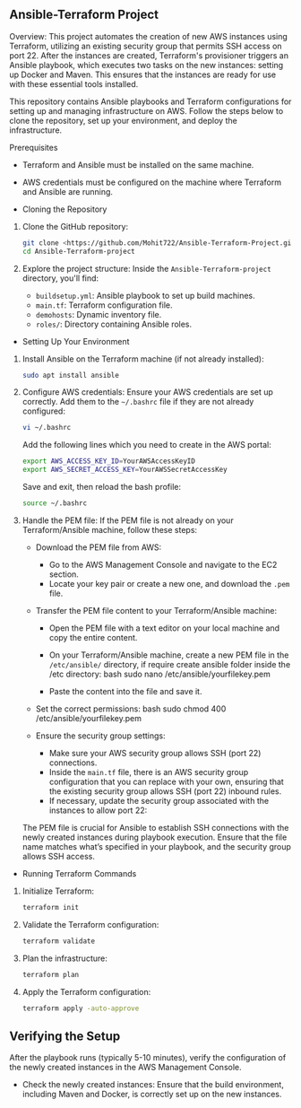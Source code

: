Ansible-Terraform Project
--------------------------
Overview: This project automates the creation of new AWS instances using Terraform, utilizing an existing security group that permits SSH access on port 22. After the instances are created, Terraform's provisioner triggers an Ansible playbook, which executes two tasks on the new instances: setting up Docker and Maven. This ensures that the instances are ready for use with these essential tools installed.


This repository contains Ansible playbooks and Terraform configurations for setting up and managing infrastructure on AWS. Follow the steps below to clone the repository, set up your environment, and deploy the infrastructure.

Prerequisites
- Terraform and Ansible must be installed on the same machine.
- AWS credentials must be configured on the machine where Terraform and Ansible are running.

- Cloning the Repository

1. Clone the GitHub repository:
   ```bash
   git clone <https://github.com/Mohit722/Ansible-Terraform-Project.git>
   cd Ansible-Terraform-project
   ```

2. Explore the project structure:
   Inside the `Ansible-Terraform-project` directory, you'll find:
   - `buildsetup.yml`: Ansible playbook to set up build machines.
   - `main.tf`: Terraform configuration file.
   - `demohosts`: Dynamic inventory file.
   - `roles/`: Directory containing Ansible roles.

- Setting Up Your Environment

1. Install Ansible on the Terraform machine (if not already installed):
   ```bash
   sudo apt install ansible
   ```

2. Configure AWS credentials:
   Ensure your AWS credentials are set up correctly. Add them to the `~/.bashrc` file if they are not already configured:
   ```bash
   vi ~/.bashrc
   ```

   Add the following lines which you need to create in the AWS portal:
   ```bash
   export AWS_ACCESS_KEY_ID=YourAWSAccessKeyID
   export AWS_SECRET_ACCESS_KEY=YourAWSSecretAccessKey
   ```

   Save and exit, then reload the bash profile:
   ```bash
   source ~/.bashrc
   ```

3. Handle the PEM file:
   If the PEM file is not already on your Terraform/Ansible machine, follow these steps:
   
   - Download the PEM file from AWS: 
     - Go to the AWS Management Console and navigate to the EC2 section.
     - Locate your key pair or create a new one, and download the `.pem` file.

   - Transfer the PEM file content to your Terraform/Ansible machine:
     - Open the PEM file with a text editor on your local machine and copy the entire content.
     - On your Terraform/Ansible machine, create a new PEM file in the `/etc/ansible/` directory, if require create ansible folder inside the /etc directory:
       bash
       sudo nano /etc/ansible/yourfilekey.pem
       
     - Paste the content into the file and save it.

   - Set the correct permissions:
     bash
     sudo chmod 400 /etc/ansible/yourfilekey.pem
     

   - Ensure the security group settings:
     - Make sure your AWS security group allows SSH (port 22) connections. 
     - Inside the `main.tf` file, there is an AWS security group configuration that you can replace with your own, ensuring that the existing security group allows SSH (port 22) inbound rules.
     -  If necessary, update the security group associated with the instances to allow port 22:
       
       

   The PEM file is crucial for Ansible to establish SSH connections with the newly created instances during playbook execution. Ensure that the file name matches what’s specified in your playbook, and the security group allows SSH access.

- Running Terraform Commands

1. Initialize Terraform:
   ```bash
   terraform init
   ```

2. Validate the Terraform configuration:
   ```bash
   terraform validate
   ```

3. Plan the infrastructure:
   ```bash
   terraform plan
   ```

4. Apply the Terraform configuration:
   ```bash
   terraform apply -auto-approve
   ```

## Verifying the Setup

After the playbook runs (typically 5-10 minutes), verify the configuration of the newly created instances in the AWS Management Console. 

- Check the newly created instances: Ensure that the build environment, including Maven and Docker, is correctly set up on the new instances.

